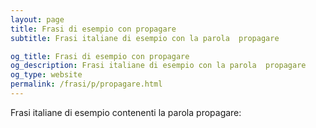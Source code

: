 ```yaml
---
layout: page
title: Frasi di esempio con propagare 
subtitle: Frasi italiane di esempio con la parola  propagare

og_title: Frasi di esempio con propagare 
og_description: Frasi italiane di esempio con la parola  propagare
og_type: website
permalink: /frasi/p/propagare.html
---
```


Frasi italiane di esempio contenenti la parola propagare:


